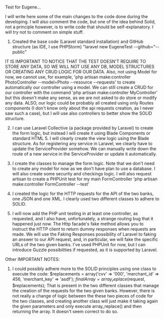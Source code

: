 Test for Eugene...

I will write here some of the main changes to the code done during the developing.
I will also comment the code, but one of the idea behind Solid, not a principle however, is to write code that
should be self-explanatory. I will try not to comment on simple stuff.

1) Created the base code (Laravel standard installation) and GitHub structure (as IDE, I use PHPStorm)
"laravel new EugeneTest --github="--public"

IT IS IMPORTANT TO NOTICE THAT THE TEST DOESN'T REQUIRE TO STORE ANY DATA, SO WE WILL NOT USE ANY DB, MODEL STRUCTURES
OR CREATING ANY CRUD LOGIC FOR OUR DATA.
Also, not using Model for now, we cannot use, for example, 'php artisan make:controller PhotoController --model=Photo --resource --requests'
to create automatically our controller using a model. We can still create a CRUD for our controller with the command
'php artisan make:controller MyController' but this doesn't make any sense, as we are not asked to do store or modify any
data.
ALSO, our logic could be probably all created using only Routes components (I don't know only about the api requests creation, as I never saw such a case),
but I will use also controllers to better show the SOLID structure.

2) I can use Laravel Collective (a package provided by Laravel) to create the form logic, but instead I will create it
using Blade Components or standard HTML 5.
I will clearly create the view logic using the Blade structure.
As for registering any service in Laravel, we clearly have to update the ServiceProvider somehow.
We can manually write down the route of a new service in the ServiceProvider or update it automatically.


3) I create the classes to manage the form logic. Note that we don't need to create any model for now as we don't 
have plan to use a database. I will also create some security and checkings logic. I will also request artisan to create
a PHPUnit test for my main FormController
'php artisan make:controller FormController --test'

4) I created the logic for the HTTP requests for the API of the two banks, one JSON and one XML. I clearly used two different
classes to adhere to SOLID.

5) I will now add the PHP unit testing in at least one controller, as requested, and I also have, unfortunately, a strange 
routing bug that it happened just now.
The Http facade's fake method allows you to instruct the HTTP client to return dummy responses when requests are made. 
We will use the Faking Responses possibility of Laravel to faking an answer to our API request, and, in particular,
we will fake the specific URLs of the two given banks.
I've used PHPUnit for now, but I can introduce Guzzle possibilities if requested, as it is supported by Laravel.

Other IMPORTANT NOTES:
1) I could possibly adhere more to the SOLID principles using one class to execute the code:
   $replacements = array('cvv' => '000', 'merchant_id' => 456, 'merchant_key' => 'asdf');
   $finalArray = array_replace($request, $replacements);
That is present in the two different classes that manage the creation of the requests for the two given banks.
However, there is not really a change of logic between the these two pieces of code for the two classes, and creating
another class will just make it taking again the given parameters and only execute array_replace() and then returning
the array. It doesn't seem correct to do so.



